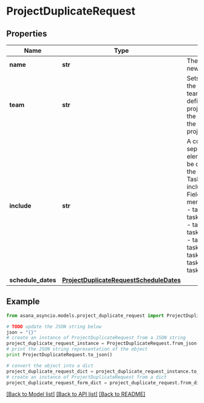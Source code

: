 # ProjectDuplicateRequest


## Properties

Name | Type | Description | Notes
------------ | ------------- | ------------- | -------------
**name** | **str** | The name of the new project. | 
**team** | **str** | Sets the team of the new project. If team is not defined, the new project will be in the same team as the the original project. | [optional] 
**include** | **str** | A comma-separated list of elements that will be duplicated to the new project. Tasks are always included. ##### Fields - forms - members - notes - task_assignee - task_attachments - task_dates - task_dependencies - task_followers - task_notes - task_projects - task_subtasks - task_tags | [optional] 
**schedule_dates** | [**ProjectDuplicateRequestScheduleDates**](ProjectDuplicateRequestScheduleDates.md) |  | [optional] 

## Example

```python
from asana_asyncio.models.project_duplicate_request import ProjectDuplicateRequest

# TODO update the JSON string below
json = "{}"
# create an instance of ProjectDuplicateRequest from a JSON string
project_duplicate_request_instance = ProjectDuplicateRequest.from_json(json)
# print the JSON string representation of the object
print ProjectDuplicateRequest.to_json()

# convert the object into a dict
project_duplicate_request_dict = project_duplicate_request_instance.to_dict()
# create an instance of ProjectDuplicateRequest from a dict
project_duplicate_request_form_dict = project_duplicate_request.from_dict(project_duplicate_request_dict)
```
[[Back to Model list]](../README.md#documentation-for-models) [[Back to API list]](../README.md#documentation-for-api-endpoints) [[Back to README]](../README.md)


